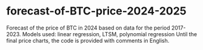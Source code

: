 # forecast-of-BTC-price-2024-2025
Forecast of the price of BTC in 2024 based on data for the period 2017-2023.
Models used: linear regression, LTSM, polynomial regression
Until the final price charts, the code is provided with comments in English.
